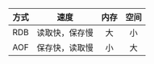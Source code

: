 | 方式 | 速度 | 内存 | 空间 |
|:---:|:---:|:---:|:---:|
| RDB | 读取快，保存慢 | 大 | 小 |
| AOF | 保存快，读取慢 | 小 | 大 | 
